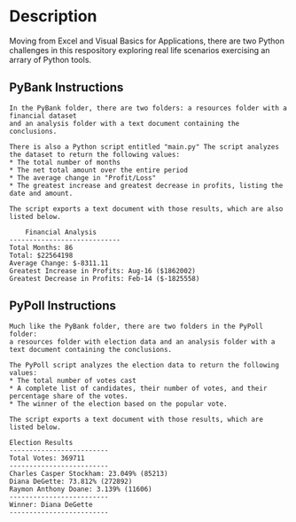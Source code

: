 # Description

Moving from Excel and Visual Basics for Applications, there are two Python challenges in this respository exploring real life scenarios exercising an arrary of Python tools.


## PyBank Instructions
    In the PyBank folder, there are two folders: a resources folder with a financial dataset 
    and an analysis folder with a text document containing the conclusions.

    There is also a Python script entitled "main.py" The script analyzes the dataset to return the following values:
    * The total number of months
    * The net total amount over the entire period
    * The average change in "Profit/Loss"
    * The greatest increase and greatest decrease in profits, listing the date and amount.

    The script exports a text document with those results, which are also listed below.

        Financial Analysis
    ----------------------------
    Total Months: 86
    Total: $22564198
    Average Change: $-8311.11
    Greatest Increase in Profits: Aug-16 ($1862002)
    Greatest Decrease in Profits: Feb-14 ($-1825558)





## PyPoll Instructions
    Much like the PyBank folder, there are two folders in the PyPoll folder: 
    a resources folder with election data and an analysis folder with a text document containing the conclusions.

    The PyPoll script analyzes the election data to return the following values:
    * The total number of votes cast
    * A complete list of candidates, their number of votes, and their percentage share of the votes.
    * The winner of the election based on the popular vote.

    The script exports a text document with those results, which are listed below.

    Election Results
    -------------------------
    Total Votes: 369711
    -------------------------
    Charles Casper Stockham: 23.049% (85213)
    Diana DeGette: 73.812% (272892)
    Raymon Anthony Doane: 3.139% (11606)
    -------------------------
    Winner: Diana DeGette
    -------------------------


